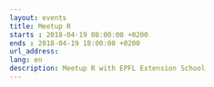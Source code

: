 ```yaml
---
layout: events
title: Meetup R
starts : 2018-04-19 08:00:00 +0200
ends : 2018-04-19 18:00:00 +0200
url_address:
lang: en
description: Meetup R with EPFL Extension School
---
```


